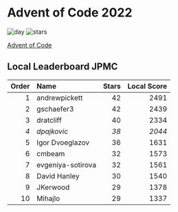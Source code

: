 # Advent of Code 2022

![day](https://img.shields.io/badge/day%20📅-21-blue)
![stars](https://img.shields.io/badge/stars%20⭐-38x-yellow)

[Advent of Code](https://adventofcode.com)

## Local Leaderboard JPMC

|Order|Name|Stars|Local Score|
|--:|:--|--:|--:|
|1|andrewpickett|42|2491|
|2|gschaefer3|42|2439|
|3|dratcliff|40|2334|
|_4_|_dpajkovic_|_38_|_2044_|
|5|Igor Dvoeglazov|36|1631|
|6|cmbeam|32|1573|
|7|evgeniya-sotirova|32|1561|
|8|David Hanley|30|1540|
|9|JKerwood|29|1378|
|10|Mihajlo|29|1337|

